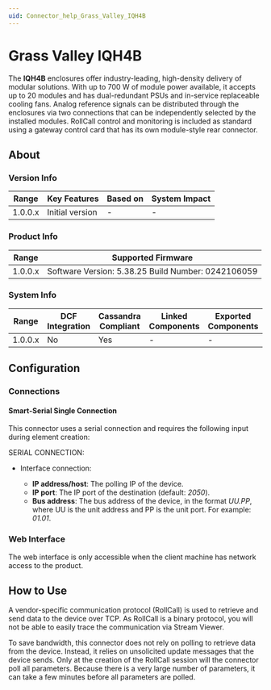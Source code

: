 ```yaml
---
uid: Connector_help_Grass_Valley_IQH4B
---
```


# Grass Valley IQH4B

The **IQH4B** enclosures offer industry-leading, high-density delivery of modular solutions. With up to 700 W of module power available, it accepts up to 20 modules and has dual-redundant PSUs and in-service replaceable cooling fans. Analog reference signals can be distributed through the enclosures via two connections that can be independently selected by the installed modules. RollCall control and monitoring is included as standard using a gateway control card that has its own module-style rear connector.

## About

### Version Info

| Range     | Key Features     | Based on     | System Impact     |
|-----------|------------------|--------------|-------------------|
| 1.0.0.x   | Initial version  | -            | -                 |

### Product Info

| Range     | Supported Firmware                                 |
|-----------|----------------------------------------------------|
| 1.0.0.x   | Software Version: 5.38.25 Build Number: 0242106059 |

### System Info

| Range     | DCF Integration     | Cassandra Compliant     | Linked Components     | Exported Components     |
|-----------|---------------------|-------------------------|-----------------------|-------------------------|
| 1.0.0.x   | No                  | Yes                     | -                     | -                       |

## Configuration

### Connections

#### Smart-Serial Single Connection

This connector uses a serial connection and requires the following input during element creation:

SERIAL CONNECTION:

- Interface connection:

  - **IP address/host**: The polling IP of the device.
  - **IP port**: The IP port of the destination (default: *2050*).
  - **Bus address**: The bus address of the device, in the format *UU.PP*, where UU is the unit address and PP is the unit port. For example: *01.01*.

### Web Interface

The web interface is only accessible when the client machine has network access to the product.

## How to Use

A vendor-specific communication protocol (RollCall) is used to retrieve and send data to the device over TCP. As RollCall is a binary protocol, you will not be able to easily trace the communication via Stream Viewer.

To save bandwidth, this connector does not rely on polling to retrieve data from the device. Instead, it relies on unsolicited update messages that the device sends. Only at the creation of the RollCall session will the connector poll all parameters. Because there is a very large number of parameters, it can take a few minutes before all parameters are polled.
